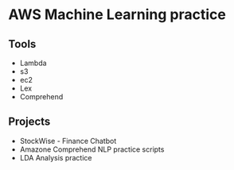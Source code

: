 # AWS Machine Learning practice 

## Tools
- Lambda
- s3
- ec2
- Lex
- Comprehend

## Projects
- StockWise - Finance Chatbot
- Amazone Comprehend NLP practice scripts
- LDA Analysis practice
